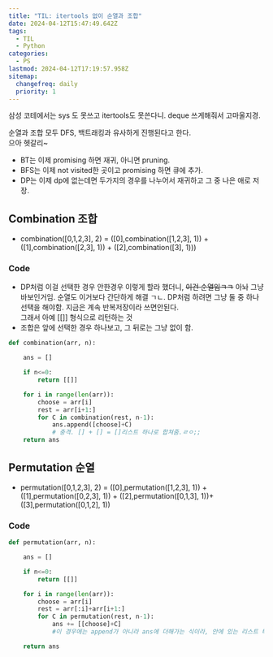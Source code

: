 ```yaml
---
title: "TIL: itertools 없이 순열과 조합"
date: 2024-04-12T15:47:49.642Z
tags:
  - TIL
  - Python
categories:
  - PS
lastmod: 2024-04-12T17:19:57.958Z
sitemap:
  changefreq: daily
  priority: 1
---
```


삼성 코테에서는 sys 도 못쓰고 itertools도 못쓴다니.
deque 쓰게해줘서 고마울지경.

순열과 조합 모두 DFS, 백트래킹과 유사하게 진행된다고 한다.<br>
으아 헷갈리~

- BT는 이제 promising 하면 재귀, 아니면 pruning.
- BFS는 이제 not visited한 곳이고 promising 하면 큐에 추가.
- DP는 이제 dp에 없는데면 두가지의 경우를 나누어서 재귀하고 그 중 나은 애로 저장.

## Combination 조합

- combination([0,1,2,3], 2) = ([0],combination([1,2,3], 1)) + ([1],combination([2,3], 1)) + ([2],combination([3], 1)))

### Code

- DP처럼 이걸 선택한 경우 안한경우 이렇게 할라 했더니, ~~이건 순열임ㅋㅋ~~ 아놔 그냥 바보인거임. 순열도 이거보다 간단하게 해결 ㄱㄴ.
  DP처럼 하려면 그냥 둘 중 하나 선택을 해야함. 지금은 계속 반복저장이라 쓰면안된다.<br>
  그래서 아예 [[]] 형식으로 리턴하는 것
- 조합은 앞에 선택한 경우 하나보고, 그 뒤로는 그냥 없이 함.

```py
def combination(arr, n):

    ans = []

    if n<=0:
        return [[]]

    for i in range(len(arr)):
        choose = arr[i]
        rest = arr[i+1:]
        for C in combination(rest, n-1):
            ans.append([choose]+C)
            # 충격. [] + [] = []리스트 하나로 합쳐줌.ㄹㅇ;;
    return ans
```

## Permutation 순열

- permutation([0,1,2,3], 2) = ([0],permutation([1,2,3], 1)) + ([1],permutation([0,2,3], 1)) + ([2],permutation([0,1,3], 1))+ ([3],permutation([0,1,2], 1))

### Code

```py
def permutation(arr, n):

    ans = []

    if n<=0:
        return [[]]

    for i in range(len(arr)):
        choose = arr[i]
        rest = arr[:i]+arr[i+1:]
        for C in permutation(rest, n-1):
            ans += [[choose]+C]
            #이 경우에는 append가 아니라 ans에 더해가는 식이라, 안에 있는 리스트 타입의 순열들이 하나의 큰 리스트에 들어가게됨.

    return ans
```
